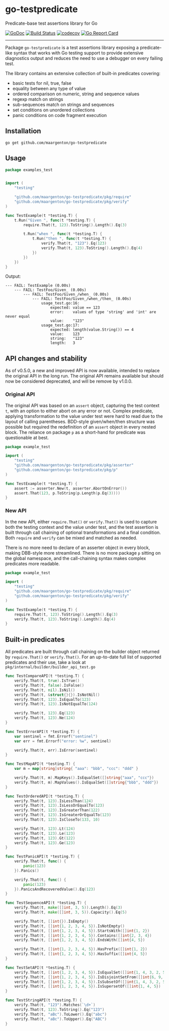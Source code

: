 # go-testpredicate

Predicate-base test assertions library for Go

[![GoDoc](https://godoc.org/github.com/maargenton/go-testpredicate?status.svg)](https://godoc.org/github.com/maargenton/go-testpredicate)
[![Build Status](https://travis-ci.org/maargenton/go-testpredicate.svg?branch=master)](https://travis-ci.org/maargenton/go-testpredicate)
[![codecov](https://codecov.io/gh/maargenton/go-testpredicate/branch/master/graph/badge.svg)](https://codecov.io/gh/maargenton/go-testpredicate)
[![Go Report Card](https://goreportcard.com/badge/github.com/maargenton/go-testpredicate)](https://goreportcard.com/report/github.com/maargenton/go-testpredicate)

---------------------------

Package `go-testpredicate` is a test assertions library exposing a
predicate-like syntax that works with Go testing support to provide extensive
diagnostics output and reduces the need to use a debugger on every failing test.

The library contains an extensive collection of built-in predicates covering:

- basic tests for nil, true, false
- equality between any type of value
- ordered comparison on numeric, string and sequence values
- regexp match on strings
- sub-sequences match on strings and sequences
- set conditions on unordered collections
- panic conditions on code fragment execution


## Installation

    go get github.com/maargenton/go-testpredicate

## Usage

```go
package examples_test


import (
	"testing"

	"github.com/maargenton/go-testpredicate/pkg/require"
	"github.com/maargenton/go-testpredicate/pkg/verify"
)

func TestExample(t *testing.T) {
	t.Run("Given ", func(t *testing.T) {
        require.That(t, 123).ToString().Length().Eq(3)

		t.Run("when ", func(t *testing.T) {
			t.Run("then ", func(t *testing.T) {
                verify.That(t, "123").Eq(123)
                verify.That(t, 123).ToString().Length().Eq(4)
			})
		})
	})
}
```

Output:
```
--- FAIL: TestExample (0.00s)
    --- FAIL: TestFoo/Given_ (0.00s)
        --- FAIL: TestFoo/Given_/when_ (0.00s)
            --- FAIL: TestFoo/Given_/when_/then_ (0.00s)
                usage_test.go:16:
                    expected: value == 123
                    error:    values of type 'string' and 'int' are never equal
                    value:    "123"
                usage_test.go:17:
                    expected: length(value.String()) == 4
                    value:    123
                    string:   "123"
                    length:   3
```

## API changes and stability

As of v0.5.0, a new and improved API is now available, intended to replace the original API in the long run. The original API remains available but should now be considered deprecated, and will be remove by v1.0.0.

### Original API

The original API was based on an `assert` object, capturing the test context
`t`, with an option to either abort on any error or not. Complex predicate,
applying transformation to the value under test were hard to read due to the
layout of calling parentheses. BDD-style given/when/then structure was possible
but required the redefinition of an `assert` object in every nested block. The
reliance on package `p` as a short-hand for predicate was questionable at best.

```go
package example_test

import (
	"testing"
	"github.com/maargenton/go-testpredicate/pkg/asserter"
	"github.com/maargenton/go-testpredicate/pkg/p"
)

func TestExample(t *testing.T) {
	assert := asserter.New(t, asserter.AbortOnError())
	assert.That(123, p.ToString(p.Length(p.Eq(3))))
}
```

### New API

In the new API, either `require.That()` or `verify.That()` is used to capture
both the testing context and the value under test, and the test assertion is
built through call chaining of optional transformations and a final condition.
Both `require` and `verify` can be mixed and matched as needed.

There is no more need to declare of an asserter object in every block, making
DBB-style more streamlined. There is no more package `p` sitting on the global
namespace, and the call-chaining syntax makes complex predicates more readable.

```go
package example_test

import (
	"testing"
	"github.com/maargenton/go-testpredicate/pkg/require"
	"github.com/maargenton/go-testpredicate/pkg/verify"
)

func TestExample(t *testing.T) {
    require.That(t, 123).ToString().Length().Eq(3)
    verify.That(t, 123).ToString().Length().Eq(4)
}
```

## Built-in predicates

All predicates are built through call chaining on the builder object returned by
`require.That()` or `verify.That()`. For an up-to-date full list of supported
predicates and their use, take a look at
`pkg/internal/builder/builder_api_test.go`

```go
func TestCompareAPI(t *testing.T) {
	verify.That(t, true).IsTrue()
	verify.That(t, false).IsFalse()
	verify.That(t, nil).IsNil()
	verify.That(t, &struct{}{}).IsNotNil()
	verify.That(t, 123).IsEqualTo(123)
	verify.That(t, 123).IsNotEqualTo(124)

	verify.That(t, 123).Eq(123)
	verify.That(t, 123).Ne(124)
}

func TestErrorAPI(t *testing.T) {
	var sentinel = fmt.Errorf("sentinel")
	var err = fmt.Errorf("error: %w", sentinel)

	verify.That(t, err).IsError(sentinel)
}

func TestMapAPI(t *testing.T) {
	var m = map[string]string{ "aaa": "bbb", "ccc": "ddd" }

	verify.That(t, m).MapKeys().IsEqualSet([]string{"aaa", "ccc"})
	verify.That(t, m).MapValues().IsEqualSet([]string{"bbb", "ddd"})
}

func TestOrderedAPI(t *testing.T) {
	verify.That(t, 123).IsLessThan(124)
	verify.That(t, 123).IsLessOrEqualTo(123)
	verify.That(t, 123).IsGreaterThan(122)
	verify.That(t, 123).IsGreaterOrEqualTo(123)
	verify.That(t, 123).IsCloseTo(133, 10)

	verify.That(t, 123).Lt(124)
	verify.That(t, 123).Le(123)
	verify.That(t, 123).Gt(122)
	verify.That(t, 123).Ge(123)
}

func TestPanicAPI(t *testing.T) {
	verify.That(t, func() {
		panic(123)
	}).Panics()

	verify.That(t, func() {
		panic(123)
	}).PanicsAndRecoveredValue().Eq(123)
}

func TestSequenceAPI(t *testing.T) {
	verify.That(t, make([]int, 3, 5)).Length().Eq(3)
	verify.That(t, make([]int, 3, 5)).Capacity().Eq(5)

	verify.That(t, []int{}).IsEmpty()
	verify.That(t, []int{1, 2, 3, 4, 5}).IsNotEmpty()
	verify.That(t, []int{1, 2, 3, 4, 5}).StartsWith([]int{1, 2})
	verify.That(t, []int{1, 2, 3, 4, 5}).Contains([]int{2, 3, 4})
	verify.That(t, []int{1, 2, 3, 4, 5}).EndsWith([]int{4, 5})

	verify.That(t, []int{1, 2, 3, 4, 5}).HasPrefix([]int{1, 2})
	verify.That(t, []int{1, 2, 3, 4, 5}).HasSuffix([]int{4, 5})
}

func TestSetAPI(t *testing.T) {
	verify.That(t, []int{1, 2, 3, 4, 5}).IsEqualSet([]int{1, 4, 3, 2, 5})
	verify.That(t, []int{1, 2, 3, 4, 5}).IsDisjointSetFrom([]int{6, 9, 8, 7})
	verify.That(t, []int{1, 2, 3, 4, 5}).IsSubsetOf([]int{1, 4, 3, 2, 5, 6})
	verify.That(t, []int{1, 2, 3, 4, 5}).IsSupersetOf([]int{1, 4, 5})
}

func TestStringAPI(t *testing.T) {
	verify.That(t, "123").Matches(`\d+`)
	verify.That(t, 123).ToString().Eq("123")
	verify.That(t, "aBc").ToLower().Eq("abc")
	verify.That(t, "aBc").ToUpper().Eq("ABC")
}
```
